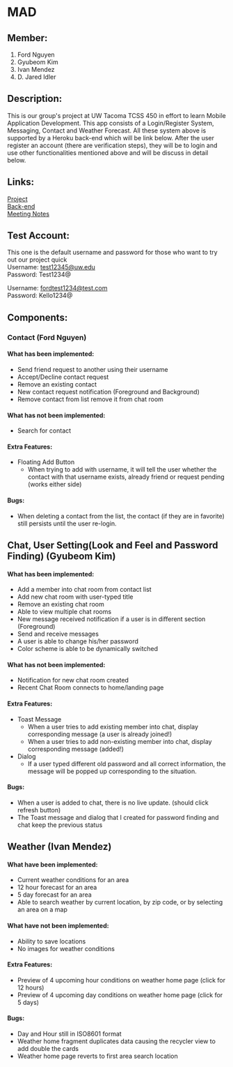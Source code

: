 # MAD
## Member: 
1. Ford Nguyen
2. Gyubeom Kim
3. Ivan Mendez
4. D. Jared Idler
## Description:
This is our group's project at UW Tacoma TCSS 450 in effort to learn Mobile Application Development. This app consists of a Login/Register System, Messaging, Contact and Weather Forecast. All these system above is supported by a Heroku back-end which will be link below. After the user register an account (there are verification steps), they will be to login and use other functionalities mentioned above and will be discuss in detail below.
## Links:
[Project](https://github.com/tainguyen2101/Team-1-TCSS-450)  
[Back-end](https://github.com/gyubeomK/mobileapp-group-backend)  
[Meeting Notes](https://drive.google.com/drive/folders/1vBoKj9sO7CnwNE1Vhs3ifGz9QgwD-oiq?usp=sharing)

## Test Account:
This one is the default username and password for those who want to try out our project quick  
Username: test12345@uw.edu  
Password: Test1234@  

Username: fordtest1234@test.com  
Password: Kello1234@

## Components:
### Contact (Ford Nguyen)
#### What has been implemented:
* Send friend request to another using their username
* Accept/Decline contact request
* Remove an existing contact
* New contact request notification (Foreground and Background)
* Remove contact from list remove it from chat room
#### What has not been implemented:
* Search for contact
#### Extra Features:
* Floating Add Button
    - When trying to add with username, it will tell the user whether the contact with that username exists, already friend or request pending (works either side)
#### Bugs:
* When deleting a contact from the list, the contact (if they are in favorite) still persists until the user re-login.

## Chat, User Setting(Look and Feel and Password Finding) (Gyubeom Kim)
#### What has been implemented:
*	Add a member into chat room from contact list 
*   Add new chat room with user-typed title
*	Remove an existing chat room
*	Able to view multiple chat rooms
*	New message received notification if a user is in different section (Foreground)
*	Send and receive messages
*	A user is able to change his/her password
*	Color scheme is able to be dynamically switched 
#### What has not been implemented:
*	Notification for new chat room created
*	Recent Chat Room connects to home/landing page
#### Extra Features:
*	Toast Message
    - When a user tries to add existing member into chat, display corresponding message (a user is already joined!)
    - When a user tries to add non-existing member into chat, display corresponding message (added!)
*	Dialog
    - If a user typed different old password and all correct information, the message will be popped up corresponding to the situation.
#### Bugs:
*    When a user is added to chat, there is no live update. (should click refresh button)
*    The Toast message and dialog that I created for password finding and chat keep the previous status

## Weather (Ivan Mendez)
#### What have been implemented:
*	Current weather conditions for an area
*   12 hour forecast for an area
*   5 day forecast for an area
*   Able to search weather by current location, by zip code, or by selecting an area on a map
#### What have not been implemented:
*	Ability to save locations
*   No images for weather conditions
#### Extra Features:
*	Preview of 4 upcoming hour conditions on weather home page (click for 12 hours)
*   Preview of 4 upcoming day conditions on weather home page   (click for 5 days)
#### Bugs:
*   Day and Hour still in ISO8601 format
*   Weather home fragment duplicates data causing the recycler view to add double the cards
*   Weather home page reverts to first area search location

